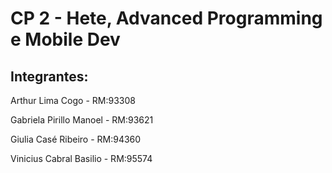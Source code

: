 # CP 2 - Hete, Advanced Programming e Mobile Dev

## Integrantes:
Arthur Lima Cogo - RM:93308

Gabriela Pirillo Manoel - RM:93621

Giulia Casé Ribeiro - RM:94360

Vinicius Cabral Basilio - RM:95574

